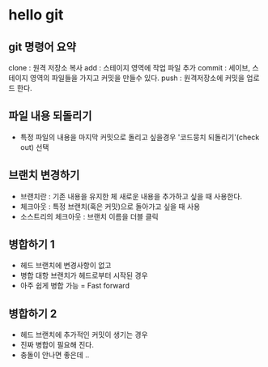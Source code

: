 # hello git

## git 명령어 요약

clone : 원격 저장소 복사
add : 스테이지 영역에 작업 파일 추가
commit : 세이브, 스테이지 영역의 파일들을 가지고 커밋을 만들수 있다.
push : 원격저장소에 커밋을 업로드 한다.

## 파일 내용 되돌리기
- 특정 파일의 내용을 마지막 커밋으로 돌리고 싶을경우 '코드뭉치 되돌리기'(check out) 선택

## 브랜치 변경하기

- 브랜치란 : 기존 내용을 유지한 체 새로운 내용을 추가하고 싶을 때 사용한다.
- 체크아웃 : 특정 브랜치(혹은 커밋)으로 돌아가고 싶을 때 사용
- 소스트리의 체크아웃 : 브랜치 이름을 더블 클릭

## 병합하기 1
- 헤드 브랜치에 변경사항이 없고
- 병합 대항 브랜치가 헤드로부터 시작된 경우
- 아주 쉽게 병합 가능 = Fast forward

## 병합하기 2
- 헤드 브랜치에 추가적인 커밋이 생기는 경우
- 진짜 병합이 필요해 진다.
- 충돌이 안나면 좋은데 ..